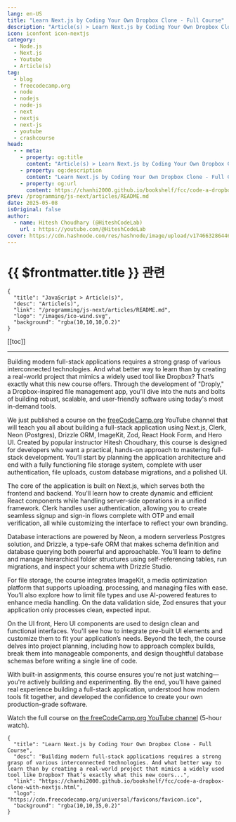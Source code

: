 ```yaml
---
lang: en-US
title: "Learn Next.js by Coding Your Own Dropbox Clone - Full Course"
description: "Article(s) > Learn Next.js by Coding Your Own Dropbox Clone - Full Course"
icon: iconfont icon-nextjs
category:
  - Node.js
  - Next.js
  - Youtube
  - Article(s)
tag:
  - blog
  - freecodecamp.org
  - node
  - nodejs
  - node-js
  - next
  - nextjs
  - next-js
  - youtube
  - crashcourse
head:
  - - meta:
    - property: og:title
      content: "Article(s) > Learn Next.js by Coding Your Own Dropbox Clone - Full Course"
    - property: og:description
      content: "Learn Next.js by Coding Your Own Dropbox Clone - Full Course"
    - property: og:url
      content: https://chanhi2000.github.io/bookshelf/fcc/code-a-dropbox-clone-with-nextjs.html
prev: /programming/js-next/articles/README.md
date: 2025-05-08
isOriginal: false
author:
  - name: Hitesh Choudhary (@HiteshCodeLab)
    url : https://youtube.com/@HiteshCodeLab
cover: https://cdn.hashnode.com/res/hashnode/image/upload/v1746632864462/6865d2b6-8c07-424e-afd2-9200550a976d.png
---
```


# {{ $frontmatter.title }} 관련

```component VPCard
{
  "title": "JavaScript > Article(s)",
  "desc": "Article(s)",
  "link": "/programming/js-next/articles/README.md",
  "logo": "/images/ico-wind.svg",
  "background": "rgba(10,10,10,0.2)"
}
```

[[toc]]

---

<SiteInfo
  name="Learn Next.js by Coding Your Own Dropbox Clone - Full Course"
  desc="Building modern full-stack applications requires a strong grasp of various interconnected technologies. And what better way to learn than by creating a real-world project that mimics a widely used tool like Dropbox? That’s exactly what this new cours..."
  url="https://freecodecamp.org/news/code-a-dropbox-clone-with-nextjs"
  logo="https://cdn.freecodecamp.org/universal/favicons/favicon.ico"
  preview="https://cdn.hashnode.com/res/hashnode/image/upload/v1746632864462/6865d2b6-8c07-424e-afd2-9200550a976d.png"/>

Building modern full-stack applications requires a strong grasp of various interconnected technologies. And what better way to learn than by creating a real-world project that mimics a widely used tool like Dropbox? That’s exactly what this new course offers. Through the development of "Droply," a Dropbox-inspired file management app, you'll dive into the nuts and bolts of building robust, scalable, and user-friendly software using today's most in-demand tools.

We just published a course on the [<VPIcon icon="fa-brands fa-free-code-camp"/>freeCodeCamp.org](http://freeCodeCamp.org) YouTube channel that will teach you all about building a full-stack application using Next.js, Clerk, Neon (Postgres), Drizzle ORM, ImageKit, Zod, React Hook Form, and Hero UI. Created by popular instructor Hitesh Choudhary, this course is designed for developers who want a practical, hands-on approach to mastering full-stack development. You’ll start by planning the application architecture and end with a fully functioning file storage system, complete with user authentication, file uploads, custom database migrations, and a polished UI.

The core of the application is built on Next.js, which serves both the frontend and backend. You'll learn how to create dynamic and efficient React components while handling server-side operations in a unified framework. Clerk handles user authentication, allowing you to create seamless signup and sign-in flows complete with OTP and email verification, all while customizing the interface to reflect your own branding.

Database interactions are powered by Neon, a modern serverless Postgres solution, and Drizzle, a type-safe ORM that makes schema definition and database querying both powerful and approachable. You’ll learn to define and manage hierarchical folder structures using self-referencing tables, run migrations, and inspect your schema with Drizzle Studio.

For file storage, the course integrates ImageKit, a media optimization platform that supports uploading, processing, and managing files with ease. You’ll also explore how to limit file types and use AI-powered features to enhance media handling. On the data validation side, Zod ensures that your application only processes clean, expected input.

On the UI front, Hero UI components are used to design clean and functional interfaces. You'll see how to integrate pre-built UI elements and customize them to fit your application’s needs. Beyond the tech, the course delves into project planning, including how to approach complex builds, break them into manageable components, and design thoughtful database schemas before writing a single line of code.

With built-in assignments, this course ensures you're not just watching—you're actively building and experimenting. By the end, you'll have gained real experience building a full-stack application, understood how modern tools fit together, and developed the confidence to create your own production-grade software.

Watch the full course on [<VPIcon icon="fa-brands fa-youtube"/>the freeCodeCamp.org YouTube channel](https://youtu.be/IcOiX-jynfI) (5-hour watch).

<VidStack src="youtube/IcOiX-jynfI" />

<!-- TODO: add ARTICLE CARD -->
```component VPCard
{
  "title": "Learn Next.js by Coding Your Own Dropbox Clone - Full Course",
  "desc": "Building modern full-stack applications requires a strong grasp of various interconnected technologies. And what better way to learn than by creating a real-world project that mimics a widely used tool like Dropbox? That’s exactly what this new cours...",
  "link": "https://chanhi2000.github.io/bookshelf/fcc/code-a-dropbox-clone-with-nextjs.html",
  "logo": "https://cdn.freecodecamp.org/universal/favicons/favicon.ico",
  "background": "rgba(10,10,35,0.2)"
}
```
